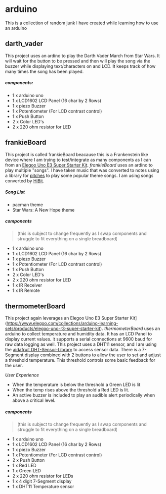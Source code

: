 # arduino

This is a collection of random junk I have created while learning how to use an arduino

## darth_vader

This project uses an ardino to play the Darth Vader March from Star Wars. It will wait for the button to be pressed and then will play the song via the buzzer while displaying text/characters on and LCD. It keeps track of how many times the song has been played.

##### components:

- 1 x arduino uno
- 1 x LCD1602 LCD Panel (16 char by 2 Rows)
- 1 x piezo Buzzer
- 1 x Potentiometer (For LCD contrast control)
- 1 x Push Button
- 2 x Color LED's
- 2 x 220 ohm resistor for LED


## frankieBoard

This project is called frankieBoard beacause this is a Frankenstein like device where I am trying to test/integrate as many components as I can from an [Elegoo Uno E3 Super Starter Kit](https://www.elegoo.com/collections/arduino-learning-sets/products/elegoo-uno-r3-super-starter-kit).  _frankieBoard_ uses an ardino to play multiple "songs". I have taken music that was converted to notes using a library for [pitches](https://github.com/hibit-dev/buzzer/blob/master/lib/pitches.zip) to play some popular theme songs. I am using songs converted by [HiBit](https://github.com/hibit-dev). 

##### Song List
- pacman theme
- Star Wars: A New Hope theme

##### components
> (this is subject to change frequently as I swap components and struggle to fit everything on a single breadboard)

- 1 x arduino uno
- 1 x LCD1602 LCD Panel (16 char by 2 Rows)
- 1 x piezo Buzzer
- 1 x Potentiometer (For LCD contrast control)
- 1 x Push Button
- 2 x Color LED's
- 2 x 220 ohm resistor for LED
- 1 x IR Receiver
- 1 x IR Remote

## thermometerBoard

This project again leverages an Elegoo Uno E3 Super Starter Kit](https://www.elegoo.com/collections/arduino-learning-sets/products/elegoo-uno-r3-super-starter-kit).  _thermometerBoard_ uses an arduino to collect temperature and humidity data. It has an LCD Panel to display current values. It supports a serial connections at 9600 baud for raw data logging as well. This project uses a DHT11 sensor, and I am using the [aidafruit DHT-Sensor-Library](https://github.com/adafruit/DHT-sensor-library/tree/master) to access sensor data. There is a 7-Segment display combined with 2 buttons to allow the user to set and adjust a threshold temperature. This threshold controls some basic feedback for the user.  

_User Experience_
- When the temperature is below the threshold a Green LED is lit
- When the temp rises above the threshold a Red LED is lit. 
- An active buzzer is included to play an audible alert periodically when above a critical level.

##### components
> (this is subject to change frequently as I swap components and struggle to fit everything on a single breadboard)

- 1 x arduino uno
- 1 x LCD1602 LCD Panel (16 char by 2 Rows)
- 1 x piezo Buzzer
- 1 x Potentiometer (For LCD contrast control)
- 2 x Push Button
- 1 x Red LED
- 1 x Green LED
- 2 x 220 ohm resistor for LEDs
- 1 x 4 digit 7-Segment display
- 1 x DHT11 Temperature sensor
